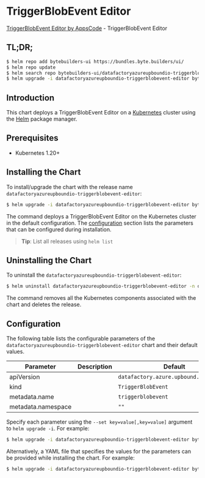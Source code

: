 # TriggerBlobEvent Editor

[TriggerBlobEvent Editor by AppsCode](https://byte.builders) - TriggerBlobEvent Editor

## TL;DR;

```bash
$ helm repo add bytebuilders-ui https://bundles.byte.builders/ui/
$ helm repo update
$ helm search repo bytebuilders-ui/datafactoryazureupboundio-triggerblobevent-editor --version=v0.4.18
$ helm upgrade -i datafactoryazureupboundio-triggerblobevent-editor bytebuilders-ui/datafactoryazureupboundio-triggerblobevent-editor -n default --create-namespace --version=v0.4.18
```

## Introduction

This chart deploys a TriggerBlobEvent Editor on a [Kubernetes](http://kubernetes.io) cluster using the [Helm](https://helm.sh) package manager.

## Prerequisites

- Kubernetes 1.20+

## Installing the Chart

To install/upgrade the chart with the release name `datafactoryazureupboundio-triggerblobevent-editor`:

```bash
$ helm upgrade -i datafactoryazureupboundio-triggerblobevent-editor bytebuilders-ui/datafactoryazureupboundio-triggerblobevent-editor -n default --create-namespace --version=v0.4.18
```

The command deploys a TriggerBlobEvent Editor on the Kubernetes cluster in the default configuration. The [configuration](#configuration) section lists the parameters that can be configured during installation.

> **Tip**: List all releases using `helm list`

## Uninstalling the Chart

To uninstall the `datafactoryazureupboundio-triggerblobevent-editor`:

```bash
$ helm uninstall datafactoryazureupboundio-triggerblobevent-editor -n default
```

The command removes all the Kubernetes components associated with the chart and deletes the release.

## Configuration

The following table lists the configurable parameters of the `datafactoryazureupboundio-triggerblobevent-editor` chart and their default values.

|     Parameter      | Description |                      Default                      |
|--------------------|-------------|---------------------------------------------------|
| apiVersion         |             | <code>datafactory.azure.upbound.io/v1beta1</code> |
| kind               |             | <code>TriggerBlobEvent</code>                     |
| metadata.name      |             | <code>triggerblobevent</code>                     |
| metadata.namespace |             | <code>""</code>                                   |


Specify each parameter using the `--set key=value[,key=value]` argument to `helm upgrade -i`. For example:

```bash
$ helm upgrade -i datafactoryazureupboundio-triggerblobevent-editor bytebuilders-ui/datafactoryazureupboundio-triggerblobevent-editor -n default --create-namespace --version=v0.4.18 --set apiVersion=datafactory.azure.upbound.io/v1beta1
```

Alternatively, a YAML file that specifies the values for the parameters can be provided while
installing the chart. For example:

```bash
$ helm upgrade -i datafactoryazureupboundio-triggerblobevent-editor bytebuilders-ui/datafactoryazureupboundio-triggerblobevent-editor -n default --create-namespace --version=v0.4.18 --values values.yaml
```
